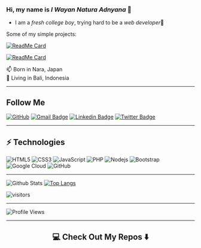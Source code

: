 <!-- <h1>Hi, my name is <i>I Wayan Natura Adnyana</i></h1>
<p>I am a <i>fresh college boy</i>, trying hard to be a <i>web developer</i>💪</p>
<hr>
<h2>Project that i am proud of :🙌</h2>
<ul>
  <li><a href="https://github.com/Natkunn/PembayaranSPP">Pembayaran SPP</li>
  <li><a href="https://seputar-bola-id.web.app">Seputar Bola - English Football League Live Table</li>
  <li><a href="https://natkunn.wordpress.com">Natkun Wordpress Blog's</li>
  <li><a href="https://natkun-myfood.netlify.app">My Food - Food Recipe Finder</li>
</ul>
-->

### Hi, my name is <i>I Wayan Natura Adnyana</i> 👋

- I am a <i>fresh college boy</i>, trying hard to be a <i>web developer</i>💪

Some of my simple projects:

[![ReadMe Card](https://github-readme-stats.vercel.app/api/pin/?username=Natkunn&repo=SeputarBola-PusatInformasiBola)](https://github.com/Natkunn/SeputarBola-PusatInformasiBola)

[![ReadMe Card](https://github-readme-stats.vercel.app/api/pin/?username=Natkunn&repo=MYFOOD-PencariResepMasakan)](https://github.com/Natkunn/MYFOOD-PencariResepMasakan)

<p> 
📫  Born in Nara, Japan <img src="https://image.flaticon.com/icons/svg/197/197604.svg" width="13"/>
<br>
📌  Living in Bali, Indonesia <img src="https://image.flaticon.com/icons/svg/197/197559.svg" width="13"/>
</p>

<hr>

## Follow Me


[![GitHub](https://img.shields.io/badge/-GitHub-181717?style=flat-square&logo=github&logoColor=white&link=https://github.com/minoveaz)](https://github.com/Natkunn/)
[![Gmail Badge](https://img.shields.io/badge/-natura538@gmail.com-c14438?style=flat-square&logo=Gmail&logoColor=white&link=mailto:natura538@gmail.com)](mailto:natura538@gmail.com)
[![Linkedin Badge](https://img.shields.io/badge/-Natura-blue?style=flat-square&logo=Linkedin&logoColor=white&link=https://https://www.linkedin.com/in/natura-adn/)](https://www.linkedin.com/in/natura-adn/)
[![Twitter Badge](https://img.shields.io/badge/-@Natkun_-00acee?style=flat&logo=Twitter&logoColor=white)](https://twitter.com/intent/follow?screen_name=Natkun_ "Follow on Twitter")

<hr>

## ⚡ Technologies


![HTML5](https://img.shields.io/badge/-HTML5-E34F26?style=flat-square&logo=html5&logoColor=white)
![CSS3](https://img.shields.io/badge/-CSS3-1572B6?style=flat-square&logo=css3)
![JavaScript](https://img.shields.io/badge/-JavaScript-black?style=flat-square&logo=javascript)
![PHP](https://img.shields.io/badge/-php-black?style=flat-square&logo=php)
![Nodejs](https://img.shields.io/badge/-Nodejs-black?style=flat-square&logo=Node.js)
![Bootstrap](https://img.shields.io/badge/-Bootstrap-563D7C?style=flat-square&logo=bootstrap)
![Google Cloud](https://img.shields.io/badge/Google%20Cloud-black?style=flat-square&logo=google-cloud)
![GitHub](https://img.shields.io/badge/-GitHub-181717?style=flat-square&logo=github)

<hr>

![Github Stats](https://github-readme-stats.vercel.app/api?username=Natkunn&count_private=true&show_icons=true)
[![Top Langs](https://github-readme-stats.vercel.app/api/top-langs/?username=Natkunn&layout=compact)](https://github.com/anuraghazra/github-readme-stats)

![visitors](https://visitor-badge.glitch.me/badge?page_id=Natkunn)

<hr>

<!--START_SECTION:waka-->
![Profile Views](http://img.shields.io/badge/Profile%20Views-160-blue)

<!--
**🐱 My Github Data** 

> 🏆 3 Contributions in the Year 2021
 > 
> 📦 0 Bytes Used in Github's Storage 
 > 
> 🚫 Not Opted to Hire
 > 
> 📜 19 Public Repositories 
 > 
> 🔑 0 Private Repositories  
 > 
**I'm a Night 🦉** 

```text
🌞 Morning    8 commits      █░░░░░░░░░░░░░░░░░░░░░░░░   5.76% 
🌆 Daytime    22 commits     ████░░░░░░░░░░░░░░░░░░░░░   15.83% 
🌃 Evening    103 commits    ██████████████████░░░░░░░   74.1% 
🌙 Night      6 commits      █░░░░░░░░░░░░░░░░░░░░░░░░   4.32%

```
📅 **I'm Most Productive on Tuesday** 

```text
Monday       25 commits     ████░░░░░░░░░░░░░░░░░░░░░   17.99% 
Tuesday      27 commits     ████░░░░░░░░░░░░░░░░░░░░░   19.42% 
Wednesday    18 commits     ███░░░░░░░░░░░░░░░░░░░░░░   12.95% 
Thursday     25 commits     ████░░░░░░░░░░░░░░░░░░░░░   17.99% 
Friday       24 commits     ████░░░░░░░░░░░░░░░░░░░░░   17.27% 
Saturday     10 commits     █░░░░░░░░░░░░░░░░░░░░░░░░   7.19% 
Sunday       10 commits     █░░░░░░░░░░░░░░░░░░░░░░░░   7.19%

```


📊 **This Week I Spent My Time On** 

```text
⌚︎ Time Zone: Europe/Madrid

💬 Programming Languages: 
No Activity Tracked This Week

🔥 Editors: 
No Activity Tracked This Week

🐱‍💻 Projects: 
No Activity Tracked This Week

💻 Operating System: 
No Activity Tracked This Week

```

**I Mostly Code in TypeScript** 

```text
TypeScript               6 repos             ██████████░░░░░░░░░░░░░░░   42.86% 
HTML                     3 repos             █████░░░░░░░░░░░░░░░░░░░░   21.43% 
JavaScript               3 repos             █████░░░░░░░░░░░░░░░░░░░░   21.43% 
CSS                      1 repo              █░░░░░░░░░░░░░░░░░░░░░░░░   7.14% 
Python                   1 repo              █░░░░░░░░░░░░░░░░░░░░░░░░   7.14%

```

**Timeline**

![Chart not found](https://raw.githubusercontent.com/minoveaz/minoveaz/master/charts/bar_graph.png) 

<!--END_SECTION:waka-->

<hr>

<h2  align="center">💻 Check Out My Repos ⬇️ </h2>

<!--
**minoveaz/minoveaz** is a ✨ _special_ ✨ repository because its `README.md` (this file) appears on your GitHub profile.

Here are some ideas to get you started:

- 🔭 I’m currently working on ...

- 👯 I’m looking to collaborate on ...
- 🤔 I’m looking for help with ...
- 💬 Ask me about ...
- 📫 How to reach me: ...
- 😄 Pronouns: ...
- ⚡ Fun fact: ...
-->

